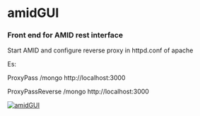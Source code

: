 amidGUI
=======

### Front end for AMID rest interface

Start AMID and configure reverse proxy in httpd.conf of apache 

Es:


ProxyPass           /mongo      http://localhost:3000

ProxyPassReverse    /mongo      http://localhost:3000



[![amidGUI](https://raw.githubusercontent.com/mariano-fiorentino/amidGUI/master/scrsht.png)](#features)


